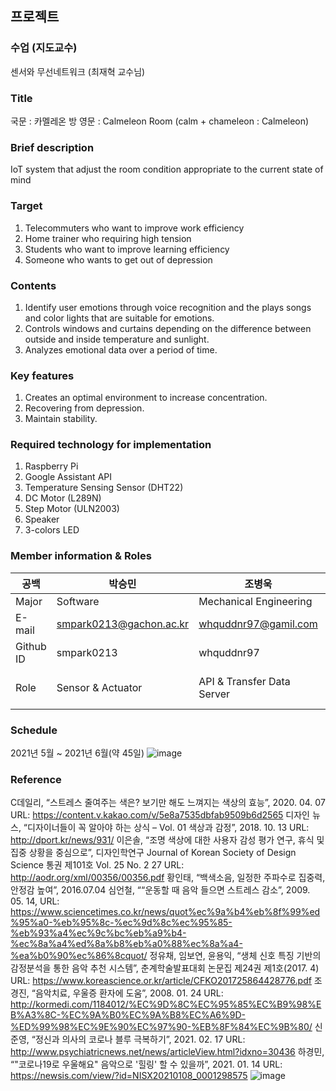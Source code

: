 프로젝트
-----
### 수업 (지도교수)
센서와 무선네트워크 (최재혁 교수님)



### Title
국문 : 카멜레온 방
영문 : Calmeleon Room (calm + chameleon : Calmeleon)



### Brief description
IoT system that adjust the room condition appropriate to the current state of mind



### Target
1. Telecommuters who want to improve work efficiency
2. Home trainer who requiring high tension
3. Students who want to improve learning efficiency
4. Someone who wants to get out of depression



### Contents
1. Identify user emotions through voice recognition and the plays songs and color lights that are suitable for emotions.
2. Controls windows and curtains depending on the difference between outside and inside temperature and sunlight.
3. Analyzes emotional data over a period of time.



### Key features
1. Creates an optimal environment to increase concentration.
2. Recovering from depression.
3. Maintain stability.



### Required technology for implementation
1. Raspberry Pi
2. Google Assistant API
3. Temperature Sensing Sensor (DHT22)
4. DC Motor (L289N)
5. Step Motor (ULN2003)
6. Speaker
7. 3-colors LED



### Member information & Roles
|공백|박승민|조병욱|황수정|
|---|------|-----|------|
|Major|Software|Mechanical Engineering|Software|
|E-mail|smpark0213@gachon.ac.kr|whquddnr97@gamil.com|sujung401@gachon.ac.kr|
|Github ID|smpark0213|whquddnr97|hwangsujeong99|
|Role|Sensor & Actuator|API & Transfer Data Server|Idea Planning & Gathering and processing Data|



### Schedule
2021년 5월 ~ 2021년 6월(약 45일)
![image](https://user-images.githubusercontent.com/60349584/121995704-5a868380-cde2-11eb-9046-935e814f5d7f.png)


### Reference
 C데일리, “스트레스 줄여주는 색은? 보기만 해도 느껴지는 색상의 효능”, 2020. 04. 07
URL: https://content.v.kakao.com/v/5e8a7535dbfab9509b6d2565
  디자인 뉴스, “디자이너들이 꼭 알아야 하는 상식 – Vol. 01 색상과 감정”, 2018. 10. 13
URL: http://dport.kr/news/931/
  이은솔, “조명 색상에 대한 사용자 감성 평가 연구, 휴식 및 집중 상황을 중심으로”, 디자인학연구 
Journal of Korean Society of Design Science 통권 제101호 Vol. 25 No. 2 27
URL: http://aodr.org/xml/00356/00356.pdf
  황인태, “백색소음, 일정한 주파수로 집중력, 안정감 높여”, 2016.07.04
  심언철, ““운동할 때 음악 들으면 스트레스 감소”, 2009. 05. 14,
URL:  https://www.sciencetimes.co.kr/news/quot%ec%9a%b4%eb%8f%99%ed%95%a0-%eb%95%8c-%ec%9d%8c%ec%95%85-%eb%93%a4%ec%9c%bc%eb%a9%b4-%ec%8a%a4%ed%8a%b8%eb%a0%88%ec%8a%a4-%ea%b0%90%ec%86%8cquot/ 
  정유채, 임보연, 윤용익, “생체 신호 특징 기반의 감정분석을 통한 음악 추천 시스템”, 춘계학술발표대회 논문집 제24권 제1호(2017. 4)
URL: https://www.koreascience.or.kr/article/CFKO201725864428776.pdf
  조경진, “음악치료, 우울증 환자에 도움”, 2008. 01. 24
URL: http://kormedi.com/1184012/%EC%9D%8C%EC%95%85%EC%B9%98%EB%A3%8C-%EC%9A%B0%EC%9A%B8%EC%A6%9D-%ED%99%98%EC%9E%90%EC%97%90-%EB%8F%84%EC%9B%80/
  신준영, “정신과 의사의 코로나 블루 극복하기”, 2021. 02. 17
URL: http://www.psychiatricnews.net/news/articleView.html?idxno=30436
  하경민, “"코로나19로 우울해요" 음악으로 '힐링' 할 수 있을까”, 2021. 01. 14
URL: https://newsis.com/view/?id=NISX20210108_0001298575
![image](https://user-images.githubusercontent.com/60349584/121995653-417dd280-cde2-11eb-9469-5c5690d838cc.png)


